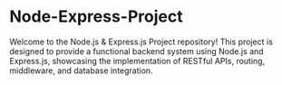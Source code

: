 # Node-Express-Project
Welcome to the Node.js &amp; Express.js Project repository! This project is designed to provide a functional backend system using Node.js and Express.js, showcasing the implementation of RESTful APIs, routing, middleware, and database integration.
